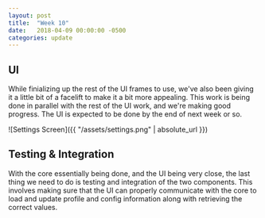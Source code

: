 ```yaml
---
layout: post
title:  "Week 10"
date:   2018-04-09 00:00:00 -0500
categories: update
---
```

## UI
While finializing up the rest of the UI frames to use, we've also been giving it a little bit of a facelift to make it a bit more appealing. This work is being done in parallel with the rest of the UI work, and we're making good progress. The UI is expected to be done by the end of next week or so.

![Settings Screen]({{ "/assets/settings.png" | absolute_url }})

## Testing & Integration
With the core essentially being done, and the UI being very close, the last thing we need to do is testing and integration of the two components. This involves making sure that the UI can properly communicate with the core to load and update profile and config information along with retrieving the correct values.